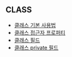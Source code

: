 ## CLASS

- [클래스 기본 사용법](./standard_class/)
- [클래스 접근자 프로퍼티](./accessor_property/)
- [클래스 필드](./class_field/)
- [클래스 private 필드](./class_private_field/)
